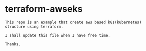 # terraform-awseks
````
This repo is an example that create aws based k8s(kubernetes) structure using terraform.

I shall update this file when I have free time.

Thanks.
````
